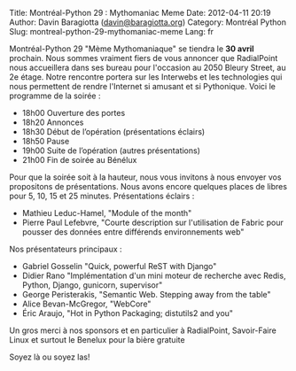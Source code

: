 Title: Montréal-Python 29 : Mythomaniac Meme
Date: 2012-04-11 20:19
Author: Davin Baragiotta (davin@baragiotta.org)
Category: Montréal Python
Slug: montreal-python-29-mythomaniac-meme
Lang: fr

Montréal-Python 29 "Mème Mythomaniaque" se tiendra le **30 avril**
prochain. Nous sommes vraiment fiers de vous annoncer que RadialPoint
nous accueillera dans ses bureau pour l'occasion au 2050 Bleury Street,
au 2e étage. Notre rencontre portera sur les Interwebs et les
technologies qui nous permettent de rendre l'Internet si amusant et si
Pythonique. Voici le programme de la soirée :

-   18h00 Ouverture des portes
-   18h20 Annonces
-   18h30 Début de l’opération (présentations éclairs)
-   18h50 Pause
-   19h00 Suite de l’opération (autres présentations)
-   21h00 Fin de soirée au Bénélux

Pour que la soirée soit à la hauteur, nous vous invitons à nous envoyer
vos propositons de présentations. Nous avons encore quelques places de
libres pour 5, 10, 15 et 25 minutes. Présentations éclairs :

-   Mathieu Leduc-Hamel, "Module of the month"
-   Pierre Paul Lefebvre, "Courte description sur l'utilisation de
    Fabric pour pousser des données entre différends environnements web"

Nos présentateurs principaux :

-   Gabriel Gosselin "Quick, powerful ReST with Django"
-   Didier Rano "Implémentation d'un mini moteur de recherche avec
    Redis, Python, Django, gunicorn, supervisor"
-   George Peristerakis, "Semantic Web. Stepping away from the table"
-   Alice Bevan-McGregor, "WebCore"
-   Éric Araujo, "Hot in Python Packaging; distutils2 and you"

Un gros merci à nos sponsors et en particulier à RadialPoint,
Savoir-Faire Linux et surtout le Benelux pour la bière gratuite

Soyez là ou soyez las!
